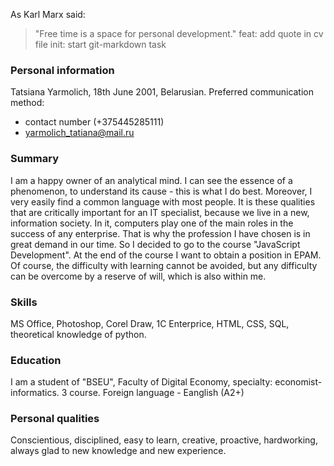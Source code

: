 As Karl Marx said:
> "Free time is a space for personal development."    feat: add quote in cv file
init: start git-markdown task

### Personal information
Tatsiana Yarmolich, 18th June 2001, Belarusian.
Preferred communication method:
* contact number (+375445285111)
* yarmolich_tatiana@mail.ru

### Summary
I am a happy owner of an analytical mind. I can see the essence of a phenomenon, to understand its cause - this is what I do best. Moreover, I very easily find a common language with most people. 
It is these qualities that are critically important for an IT specialist, because we live in a new, information society. In it, computers play one of the main roles in the success of any enterprise. 
That is why the profession I have chosen is in great demand in our time. So I decided to go to the course "JavaScript Development". 
At the end of the course I want to obtain a position in EPAM. Of course, the difficulty with learning cannot be avoided, but any difficulty can be overcome by a reserve of will, which is also within me.

### Skills
MS Office, Photoshop, Corel Draw, 1C Enterprice, HTML, CSS, SQL, theoretical knowledge of python.

### Education
I am a student of "BSEU", Faculty of Digital Economy, specialty: economist-informatics. 3 course. Foreign language - Eanglish (A2+)

### Personal qualities
Conscientious, disciplined, easy to learn, creative, proactive, hardworking, always glad to new knowledge and new experience.
